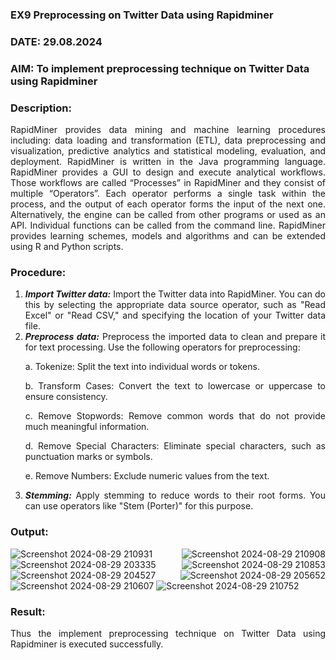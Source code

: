 ### EX9 Preprocessing on Twitter Data using Rapidminer
### DATE: 29.08.2024
### AIM: To implement preprocessing technique on Twitter Data using Rapidminer
### Description: 
<div align = "justify">
RapidMiner provides data mining and machine learning procedures including: data loading and transformation (ETL), data preprocessing and visualization, 
predictive analytics and statistical modeling, evaluation, and deployment. RapidMiner is written in the Java programming language. 
RapidMiner provides a GUI to design and execute analytical workflows. Those workflows are called “Processes” in RapidMiner and they consist of multiple “Operators”. 
Each operator performs a single task within the process, and the output of each operator forms the input of the next one. Alternatively, the engine can be called from 
other programs or used as an API. Individual functions can be called from the command line. 
RapidMiner provides learning schemes, models and algorithms and can be extended using R and Python scripts.

### Procedure:
1) ***Import Twitter data:*** Import the Twitter data into RapidMiner. You can do this by selecting the appropriate
data source operator, such as "Read Excel" or "Read CSV," and specifying the location of your Twitter data
file.
2) ***Preprocess data:*** Preprocess the imported data to clean and prepare it for text processing. Use the following
operators for preprocessing:
    <p>a. Tokenize: Split the text into individual words or tokens.
    <p>b. Transform Cases: Convert the text to lowercase or uppercase to ensure consistency.
    <p>c. Remove Stopwords: Remove common words that do not provide much meaningful information.
    <p>d. Remove Special Characters: Eliminate special characters, such as punctuation marks or symbols.
    <p>e. Remove Numbers: Exclude numeric values from the text.
3) ***Stemming:*** Apply stemming to reduce words to their root forms. You can use operators like "Stem (Porter)"
for this purpose.


### Output:
![Screenshot 2024-08-29 210931](https://github.com/user-attachments/assets/8bcc9258-2afc-4742-9c0a-83858152ca66)
![Screenshot 2024-08-29 210908](https://github.com/user-attachments/assets/2b93d79a-88e6-4441-9468-411e55784c1a)
![Screenshot 2024-08-29 203335](https://github.com/user-attachments/assets/4a44eb62-29b9-46ca-ad01-edba722c339c)
![Screenshot 2024-08-29 210853](https://github.com/user-attachments/assets/4015134b-5430-4b7c-b354-de241fc22b20)
![Screenshot 2024-08-29 204527](https://github.com/user-attachments/assets/bcedfb22-0733-4292-a9c5-8dbe1150e678)
![Screenshot 2024-08-29 205652](https://github.com/user-attachments/assets/5f78945e-de77-474b-aa67-5c94e1af1abb)
![Screenshot 2024-08-29 210607](https://github.com/user-attachments/assets/01bf68cf-d110-4e79-83f7-23e99e502fde)
![Screenshot 2024-08-29 210752](https://github.com/user-attachments/assets/4d31e038-284b-47e4-b13f-afa03d02744f)

### Result:
Thus the implement preprocessing technique on Twitter Data using Rapidminer is executed successfully.
